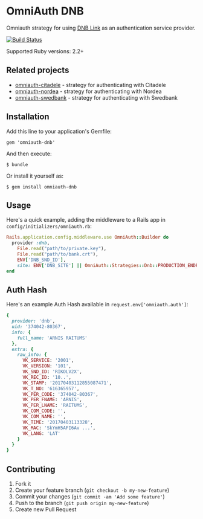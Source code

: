 # OmniAuth DNB

Omniauth strategy for using [DNB Link](https://www.dnb.lv/en/business/acceptance-payments-and-customer-authentication-online-dnb-link) as an authentication service provider.

[![Build Status](https://travis-ci.org/mak-it/omniauth-dnb.svg?branch=master)](https://travis-ci.org/mak-it/omniauth-dnb)

Supported Ruby versions: 2.2+

## Related projects

- [omniauth-citadele](https://github.com/mak-it/omniauth-citadele) - strategy for authenticating with Citadele
- [omniauth-nordea](https://github.com/mak-it/omniauth-nordea) - strategy for authenticating with Nordea
- [omniauth-swedbank](https://github.com/mak-it/omniauth-swedbank) - strategy for authenticating with Swedbank

## Installation

Add this line to your application's Gemfile:

    gem 'omniauth-dnb'

And then execute:

    $ bundle

Or install it yourself as:

    $ gem install omniauth-dnb

## Usage

Here's a quick example, adding the middleware to a Rails app
in `config/initializers/omniauth.rb`:

```ruby
Rails.application.config.middleware.use OmniAuth::Builder do
  provider :dnb,
    File.read("path/to/private.key"),
    File.read("path/to/bank.crt"),
    ENV['DNB_SND_ID'],
    site: ENV['DNB_SITE'] || OmniAuth::Strategies::Dnb::PRODUCTION_ENDPOINT
end
```

## Auth Hash

Here's an example Auth Hash available in `request.env['omniauth.auth']`:

```ruby
{
  provider: 'dnb',
  uid: '374042-80367',
  info: {
    full_name: 'ARNIS RAITUMS'
  },
  extra: {
    raw_info: {
      VK_SERVICE: '2001',
      VK_VERSION: '101',
      VK_SND_ID: 'RIKOLV2X',
      VK_REC_ID: '10..',
      VK_STAMP: '20170403112855087471',
      VK_T_NO: '616365957',
      VK_PER_CODE: '374042-80367',
      VK_PER_FNAME: 'ARNIS',
      VK_PER_LNAME: 'RAITUMS',
      VK_COM_CODE: '',
      VK_COM_NAME: '',
      VK_TIME: '20170403113328',
      VK_MAC: 'SkYmH5AFI6Av ...',
      VK_LANG: 'LAT'
    }
  }
}
```

## Contributing

1. Fork it
2. Create your feature branch (`git checkout -b my-new-feature`)
3. Commit your changes (`git commit -am 'Add some feature'`)
4. Push to the branch (`git push origin my-new-feature`)
5. Create new Pull Request

